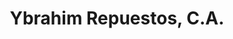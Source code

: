 ---
title: "Ybrahim Repuestos, C.A."
url: /ciudad-guayana-puerto-ordaz/ybrahim-repuestos-c-a/
shop: Autoteile
---